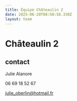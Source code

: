 ```yaml
---
title: Équipe Châteaulin 2
date: 2025-06-20T08:50:58.330Z
layout: team
---
```


# Châteaulin 2



## contact 

Julie Alanore

06 69 18 52 67

julie_oberlin@hotmail.fr

